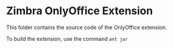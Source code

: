 # Zimbra OnlyOffice Extension

This folder contains the source code of the OnlyOffice extension.

To build the extension, use the command `ant jar`
